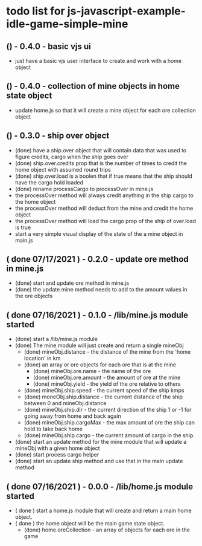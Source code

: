 # todo list for js-javascript-example-idle-game-simple-mine

## () - 0.4.0 - basic vjs ui
* just have a basic vjs user interface to create and work with a home object

## () - 0.4.0 - collection of mine objects in home state object
* update home.js so that it will create a mine object for each ore collection object

## () - 0.3.0 - ship over object
* (done) have a ship.over object that will contain data that was used to figure credits, cargo when the ship goes over
* (done) ship.over.credits prop that is the number of times to credit the home object with assumed round trips
* (done) ship.over.load is a boolen that if true means that the ship should have the cargo hold loaded
* (done) rename processCargo to processOver in mine.js
* the processOver method will always credit anything in the ship cargo to the home object
* the processOver method will deduct from the mine and credit the home object
* the processOver method will load the cargo prop of the ship of over.load is true
* start a very simple visual display of the state of the a mine object in main.js

## ( done 07/17/2021 ) - 0.2.0 - update ore method in mine.js
* (done) start and update ore method in mine.js
* (done) the update mine method needs to add to the amount values in the ore objects

## ( done 07/16/2021 ) - 0.1.0 - /lib/mine.js module started
* (done) start a /lib/mine.js module
* (done) The mine module will just create and return a single mineObj
    * (done) mineObj.distance      - the distance of the mine from the 'home location' in km
    * (done) an array or ore objects for each ore that is at the mine
        * (done) mineObj.ore.name      - the name of the ore
        * (done) mineObj.ore.amount    - the amount of ore at the mine
        * (done) mineObj.yield         - the yield of the ore relative to others
    * (done) mineObj.ship.speed    - the current speed of the ship kmps
    * (done) moneObj.ship.distance - the current distance of the ship between 0 and mineObj.distance
    * (done) mineObj.ship.dir      - the current direction of the ship 1 or -1 for going away from home and back again
    * (done) mineObj.ship.cargoMax - the max amount of ore the ship can hold to take back home
    * (done) mineObj.ship.cargo    - the current amount of cargo in the ship.
* (done) start an update method for the mine module that will update a mineObj with a given home object
* (done) start process cargo helper
* (done) start an update ship method and use that in the main update method

## ( done 07/16/2021 ) - 0.0.0 - /lib/home.js module started
* ( done ) start a home.js module that will create and return a main home object.
* ( done ) the home object will be the main game state object.
    * (done) home.oreCollection - an array of objects for each ore in the game